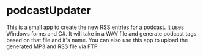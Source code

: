 # podcastUpdater
This is a small app to create the new RSS entries for a podcast. It uses Windows forms and C#. It will take in a WAV file and generate podcast tags based on that file and it's name. You can also use this app to upload the generated MP3 and RSS file via FTP.
